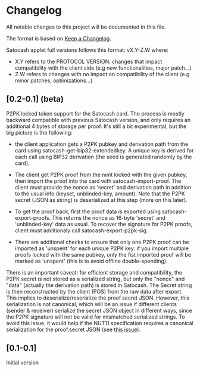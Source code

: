 # Changelog

All notable changes to this project will be documented in this file.

The format is based on [Keep a Changelog](https://keepachangelog.com/en/1.0.0/).

Satocash applet full versions follows this format: vX.Y-Z.W where:
* X.Y refers to the PROTOCOL VERSION: changes that impact compatibility with the client side (e.g new functionalities, major patch...)
* Z.W refers to changes with no impact on compatibility of the client (e.g minor patches, optimizations...)

## [0.2-0.1] (beta)

P2PK locked token support for the Satocash card. 
The process is mostly backward compatible with previous Satocash version, and only requires an additional 4 bytes of storage per proof. 
It's still a bit experimental, but the big picture is the following:

* the client application gets a P2PK pubkey and derivation path from the card using satocash-get-bip32-extendedkey. 
A unique key is derived for each call using BIP32 derivation (the seed is generated randomly by the card).

* The client get P2PK proof from the mint locked with the given pubkey, then import the proof into the card with satocash-import-proof. 
The client must provide the nonce as 'secret' and derivation path in addition to the usual info (keyset, unblinded-key, amount). 
Note that the P2PK secret (JSON as string) is deserialized at this step (more on this later).

* To get the proof back, first the proof data is exported using satocash-export-proofs. 
This returns the nonce as 16-byte 'secret' and 'unblinded-key' data as usual. 
To recover the signature for P2PK proofs, client must additionaly call satocash-export-p2pk-sig.

* There are additional checks to ensure that only one P2PK proof can be imported as 'unspent' for each unique P2PK key: if you import multiple proofs 
locked with the same pubkey, only the fist imported proof will be marked as 'unspent' (this is to avoid offline double-spending).

There is an important caveat: for efficient storage and compatibility, the P2PK secret is not stored as a serialized string, 
but only the "nonce" and "data" (actually the derivation path) is stored in Satocash. 
The Secret string is then reconstructed by the client (POS) from the raw data after export. 
This implies to deserialize/reserialize the proof.secret JSON. 
However, this serialization is not canonical, which will be an issue if different clients (sender & receiver) serialize the secret JSON object in different ways, 
since the P2PK signature will not be valid for mismatched serialized strings. 
To avoid this issue, it would help if the NUT11 specification requires a canonical serialization for the proof.secret JSON (see [this issue](https://github.com/cashubtc/nuts/issues/278)).


## [0.1-0.1]

Initial version